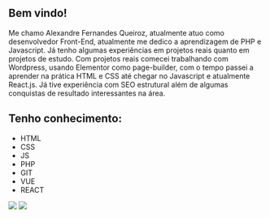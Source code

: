 ## Bem vindo!

Me chamo Alexandre Fernandes Queiroz, atualmente atuo como desenvolvedor Front-End, atualmente me dedico a aprendizagem de PHP e Javascript. Já tenho algumas experiências em projetos reais quanto em projetos de estudo. Com projetos reais comecei trabalhando com Wordpress, usando Elementor como page-builder, com o tempo passei a aprender na prática HTML e CSS até chegar no Javascript e atualmente React.js.
Já tive experiência com SEO estrutural além de algumas conquistas de resultado interessantes na área.

##
## Tenho conhecimento:

+ HTML
+ CSS
+ JS
+ PHP
+ GIT
+ VUE 
+ REACT



<div> 
  <a href = "mailto:alexandrefer1231@gmail.com"><img src="https://img.shields.io/badge/-Gmail-%23333?style=for-the-badge&logo=gmail&logoColor=white" target="blank"></a>
  <a href="https://www.linkedin.com/in/xand-fernand/" target="_blank"><img src="https://img.shields.io/badge/-LinkedIn-%230077B5?style=for-the-badge&logo=linkedin&logoColor=white" target="blank"></a> 
 
 
</div>

